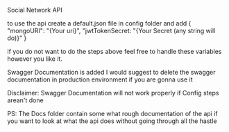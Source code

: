 Social Network API

to use the api create a default.json file in config folder and add
{
"mongoURI": "{Your uri}",
"jwtTokenSecret: "{Your Secret (any string will do)}"
}

if you do not want to do the steps above feel free to handle these variables however you like it.

Swagger Documentation is added
I would suggest to delete the swagger documentation in production environment if you are gonna use it

Disclaimer: Swagger Documentation will not work properly if Config steps arean't done

PS: The Docs folder contain some what rough documentation of the api if you want to look at what the api does without going through all the hastle
